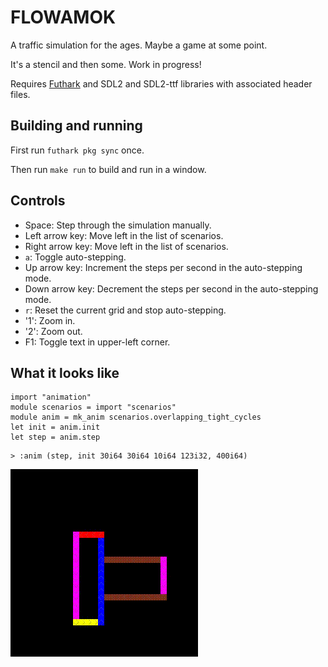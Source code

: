 # FLOWAMOK

A traffic simulation for the ages.  Maybe a game at some point.

It's a stencil and then some.  Work in progress!

Requires [Futhark](http://futhark-lang.org) and SDL2 and SDL2-ttf
libraries with associated header files.


## Building and running

First run `futhark pkg sync` once.

Then run `make run` to build and run in a window.


## Controls

- Space: Step through the simulation manually.
- Left arrow key: Move left in the list of scenarios.
- Right arrow key: Move left in the list of scenarios.
- `a`: Toggle auto-stepping.
- Up arrow key: Increment the steps per second in the auto-stepping mode.
- Down arrow key: Decrement the steps per second in the auto-stepping mode.
- `r`: Reset the current grid and stop auto-stepping.
- '1': Zoom in.
- '2': Zoom out.
- F1: Toggle text in upper-left corner.

## What it looks like

```futhark
import "animation"
module scenarios = import "scenarios"
module anim = mk_anim scenarios.overlapping_tight_cycles
let init = anim.init
let step = anim.step
```

```
> :anim (step, init 30i64 30i64 10i64 123i32, 400i64)
```


![](README-img/anim4.gif)

